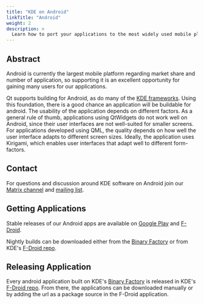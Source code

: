 ```yaml
---
title: "KDE on Android"
linkTitle: "Android"
weight: 2
description: >
  Learn how to port your applications to the most widely used mobile platform
---
```


## Abstract

Android is currently the largest mobile platform regarding market share and number of application, so supporting it is an excellent opportunity for gaining many users for our applications.

Qt supports building for Android, as do many of the [KDE frameworks](https://api.kde.org). Using this foundation, there is a good chance an application will be buildable for android. The usability of the application depends on different factors. As a general rule of thumb, applications using QtWidgets do not work well on Android, since their user interfaces are not well-suited for smaller screens. For applications developed using QML, the quality depends on how well the user interface adapts to different screen sizes. Ideally, the application uses Kirigami, which enables user interfaces that adapt well to different form-factors.

## Contact

For questions and discussion around KDE software on Android join our [Matrix channel](https://matrix.to/#/%23kde-android:kde.org) and [mailing list](https://mail.kde.org/mailman/listinfo/kde-android).

## Getting Applications

Stable releases of our Android apps are available on [Google Play](https://play.google.com/store/apps/dev?id=4758894585905287660) and [F-Droid](https://f-droid.org/).

Nightly builds can be downloaded either from the [Binary Factory](https://binary-factory.kde.org) or from KDE's [F-Droid repo](https://cdn.kde.org/android/fdroid/repo/?fingerprint=B3EBE10AFA6C5C400379B34473E843D686C61AE6AD33F423C98AF903F056523F).

## Releasing Application

Every android application built on KDE's [Binary Factory](https://binary-factory.kde.org) is released in KDE's [F-Droid repo](https://cdn.kde.org/android/fdroid/repo/?fingerprint=B3EBE10AFA6C5C400379B34473E843D686C61AE6AD33F423C98AF903F056523F). From there, the applications can be downloaded manually or by adding the url as a package source in the F-Droid application.
